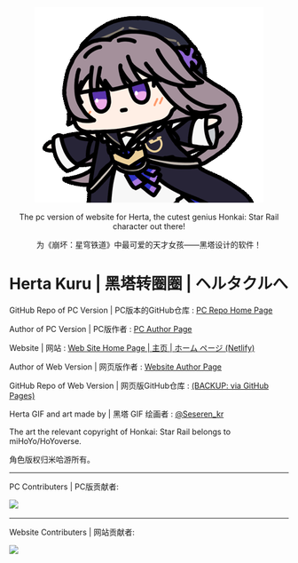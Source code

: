 <div align="center"><img src="KuruKuruClicker/img/hertaa_github.gif"></div>

<div align="center"><p>The pc version of website for Herta, the cutest genius Honkai: Star Rail character out there!</p>
<p>为《崩坏：星穹铁道》中最可爱的天才女孩——黑塔设计的软件！</p></div>

# Herta Kuru | 黑塔转圈圈 | ヘルタクルへ
GitHub Repo of PC Version | PC版本的GitHub仓库 :
[PC Repo Home Page](https://github.com/KoksMen/herta_kuru_pc/)

Author of PC Version | PC版作者 :
[PC Author Page](https://steamcommunity.com/id/KoksMen/)

Website | 网站 :
[Web Site Home Page | 主页 | ホーム ページ (Netlify)](https://herta.ft2.ltd/) 

Author of Web Version  | 网页版作者 :
[Website Author Page](https://github.com/duiqt/)

GitHub Repo of Web Version | 网页版GitHub仓库 :
[(BACKUP: via GitHub Pages)](https://duiqt.github.io/herta_kuru/)

Herta GIF and art made by | 黑塔 GIF 绘画者 : [@Seseren_kr](https://twitter.com/Seseren_kr) 

The art the relevant copyright of Honkai: Star Rail belongs to miHoYo/HoYoverse.

角色版权归米哈游所有。
***
PC Contributers | PC版贡献者:

<a href="https://github.com/KoksMen/herta_kuru_pc/graphs/contributors">
  <img src="https://contrib.rocks/image?repo=Koksmen/Herta_Kuru_PC" />
</a>

***
Website Contributers | 网站贡献者:

<a href="https://github.com/duiqt/herta_kuru/graphs/contributors">
  <img src="https://contrib.rocks/image?repo=duiqt/herta_kuru" />
</a>

